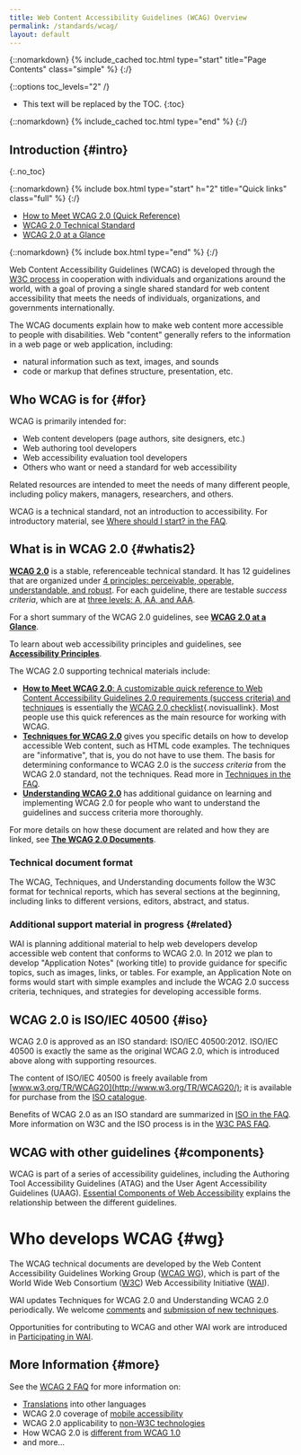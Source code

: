 ```yaml
---
title: Web Content Accessibility Guidelines (WCAG) Overview
permalink: /standards/wcag/
layout: default
---
```


{::nomarkdown}
{% include_cached toc.html type="start" title="Page Contents" class="simple" %}
{:/}

{::options toc_levels="2" /}

-   This text will be replaced by the TOC.
{:toc}

{::nomarkdown}
{% include_cached toc.html type="end" %}
{:/}

## Introduction {#intro}
{:.no_toc}

{::nomarkdown}
{% include box.html type="start" h="2" title="Quick links" class="full" %}
{:/}

-   [How to Meet WCAG 2.0 (Quick
    Reference)](http://www.w3.org/WAI/WCAG20/quickref/)
-   [WCAG 2.0 Technical Standard](http://www.w3.org/TR/WCAG20/)
-   [WCAG 2.0 at a Glance](http://www.w3.org/WAI/WCAG20/glance/)

{::nomarkdown}
{% include box.html type="end" %}
{:/}

Web Content Accessibility Guidelines (WCAG) is developed through the
[W3C process](http://www.w3.org/WAI/intro/w3c-process.php) in
cooperation with individuals and organizations around the world, with a
goal of proving a single shared standard for web content accessibility
that meets the needs of individuals, organizations, and governments
internationally.

The WCAG documents explain how to make web content more accessible to
people with disabilities. Web "content" generally refers to the
information in a web page or web application, including:

-   natural information such as text, images, and sounds
-   code or markup that defines structure, presentation, etc.

## Who WCAG is for {#for}

WCAG is primarily intended for:

-   Web content developers (page authors, site designers, etc.)
-   Web authoring tool developers
-   Web accessibility evaluation tool developers
-   Others who want or need a standard for web accessibility

Related resources are intended to meet the needs of many different
people, including policy makers, managers, researchers, and others.

WCAG is a technical standard, not an introduction to accessibility. For
introductory material, see [Where should I start? in the
FAQ](http://www.w3.org/WAI/WCAG20/wcag2faq.html#start).

## What is in WCAG 2.0 {#whatis2}

**[WCAG 2.0](/TR/WCAG20)** is a stable, referenceable technical
standard. It has 12 guidelines that are organized under [4 principles:
perceivable, operable, understandable, and
robust](http://www.w3.org/TR/UNDERSTANDING-WCAG20/intro.html#introduction-fourprincs-head).
For each guideline, there are testable *success criteria*, which are at
[three levels: A, AA, and
AAA](http://www.w3.org/TR/UNDERSTANDING-WCAG20/conformance.html#uc-levels-head).

For a short summary of the WCAG 2.0 guidelines, see [**WCAG 2.0 at a
Glance**](http://www.w3.org/WAI/WCAG20/glance/).

To learn about web accessibility principles and guidelines, see
[**Accessibility
Principles**](http://www.w3.org/WAI/intro/people-use-web/principles).

The WCAG 2.0 supporting technical materials include:

-   [**How to Meet WCAG 2.0**: A customizable quick reference to Web
    Content Accessibility Guidelines 2.0 requirements (success criteria)
    and techniques](http://www.w3.org/WAI/WCAG20/quickref/) is
    essentially the [WCAG 2.0
    checklist](http://www.w3.org/WAI/WCAG20/quickref/){.novisuallink}.
    Most people use this quick references as the main resource for
    working with WCAG.
-   [**Techniques for WCAG 2.0**](/TR/WCAG20-TECHS/) gives you specific
    details on how to develop accessible Web content, such as HTML code
    examples. The techniques are "informative", that is, you do not have
    to use them. The basis for determining conformance to WCAG 2.0 is
    the *success criteria* from the WCAG 2.0 standard, not the
    techniques. Read more in [Techniques in the
    FAQ](http://www.w3.org/WAI/WCAG20/wcag2faq#techs).
-   [**Understanding WCAG 2.0**](/TR/UNDERSTANDING-WCAG20/) has
    additional guidance on learning and implementing WCAG 2.0 for people
    who want to understand the guidelines and success criteria more
    thoroughly.

For more details on how these document are related and how they are
linked, see [**The WCAG 2.0
Documents**](http://www.w3.org/WAI/intro/wcag20).

### Technical document format

The WCAG, Techniques, and Understanding documents follow the W3C format
for technical reports, which has several sections at the beginning,
including links to different versions, editors, abstract, and status.

### Additional support material in progress {#related}

WAI is planning additional material to help web developers develop
accessible web content that conforms to WCAG 2.0. In 2012 we plan to
develop "Application Notes" (working title) to provide guidance for
specific topics, such as images, links, or tables. For example, an
Application Note on forms would start with simple examples and include
the WCAG 2.0 success criteria, techniques, and strategies for developing
accessible forms.

## WCAG 2.0 is ISO/IEC 40500 {#iso}

WCAG 2.0 is approved as an ISO standard: ISO/IEC 40500:2012. ISO/IEC
40500 is exactly the same as the original WCAG 2.0, which is introduced
above along with supporting resources.

The content of ISO/IEC 40500 is freely available from
[www.w3.org/TR/WCAG20](http://www.w3.org/TR/WCAG20/); it is available
for purchase from the [ISO
catalogue](http://www.iso.org/iso/iso_catalogue/catalogue_tc/catalogue_detail.htm?csnumber=58625).

Benefits of WCAG 2.0 as an ISO standard are summarized in [ISO in the
FAQ](http://www.w3.org/WAI/WCAG20/wcag2faq#iso). More information on W3C
and the ISO process is in the [W3C PAS
FAQ](http://www.w3.org/2010/04/pasfaq).

## WCAG with other guidelines {#components}

WCAG is part of a series of accessibility guidelines, including the
Authoring Tool Accessibility Guidelines (ATAG) and the User Agent
Accessibility Guidelines (UAAG). [Essential Components of Web
Accessibility](http://www.w3.org/WAI/intro/components.php) explains the
relationship between the different guidelines.

# Who develops WCAG {#wg}

The WCAG technical documents are developed by the Web Content
Accessibility Guidelines Working Group ([WCAG WG](/WAI/GL/)), which is
part of the World Wide Web Consortium ([W3C](http://www.w3.org)) Web
Accessibility Initiative ([WAI](/WAI/)).

WAI updates Techniques for WCAG 2.0 and Understanding WCAG 2.0
periodically. We welcome
[comments](http://www.w3.org/WAI/WCAG20/comments/) and [submission of
new techniques](http://www.w3.org/WAI/GL/WCAG20/TECHS-SUBMIT/).

Opportunities for contributing to WCAG and other WAI work are introduced
in [Participating in WAI](/WAI/participation).

## More Information {#more}

See the [WCAG 2 FAQ](http://www.w3.org/WAI/WCAG20/wcag2faq) for more
information on:

-   [Translations](http://www.w3.org/WAI/WCAG20/wcag2faq#languages) into
    other languages
-   WCAG 2.0 coverage of [mobile
    accessibility](http://www.w3.org/WAI/WCAG20/wcag2faq#mobile)
-   WCAG 2.0 applicability to [non-W3C
    technologies](http://www.w3.org/WAI/WCAG20/wcag2faq#othertechs)
-   How WCAG 2.0 is [different from WCAG
    1.0](http://www.w3.org/WAI/WCAG20/wcag2faq#different)
-   and more...